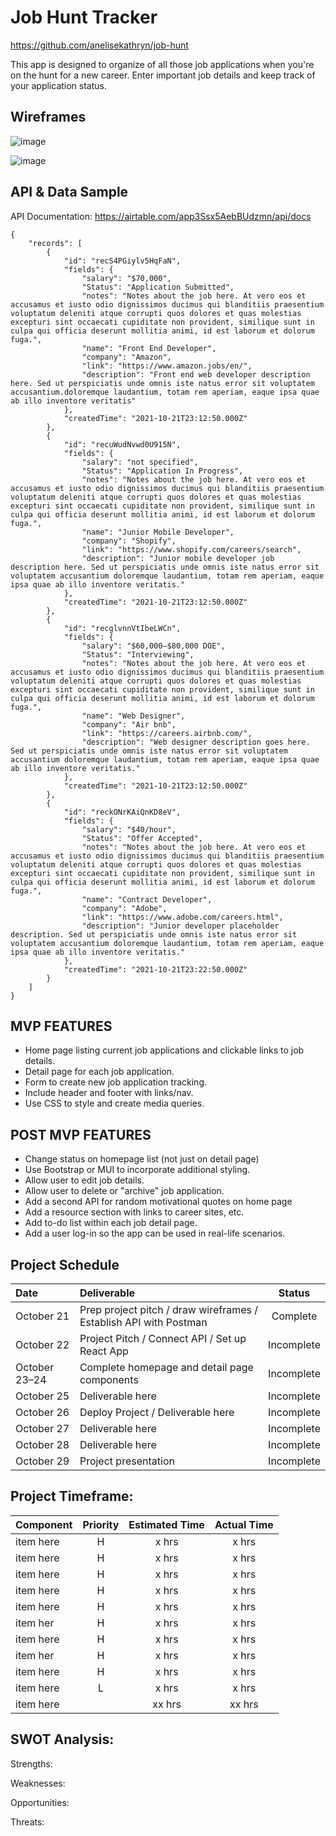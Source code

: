 # Job Hunt Tracker

https://github.com/anelisekathryn/job-hunt

This app is designed to organize of all those job applications when you're on the hunt for a new career. Enter important job details and keep track of your application status.

## Wireframes

![image](https://user-images.githubusercontent.com/90531123/138368114-792f12c0-504d-4de8-9ea2-903388a2deaf.png)

![image](https://user-images.githubusercontent.com/90531123/138368173-4cf974f1-4838-4e5d-8ba0-ef9d68e35f36.png)


## API & Data Sample

API Documentation: https://airtable.com/app3Ssx5AebBUdzmn/api/docs

```
{
    "records": [
        {
            "id": "recS4PGiylv5HqFaN",
            "fields": {
                "salary": "$70,000",
                "Status": "Application Submitted",
                "notes": "Notes about the job here. At vero eos et accusamus et iusto odio dignissimos ducimus qui blanditiis praesentium voluptatum deleniti atque corrupti quos dolores et quas molestias excepturi sint occaecati cupiditate non provident, similique sunt in culpa qui officia deserunt mollitia animi, id est laborum et dolorum fuga.",
                "name": "Front End Developer",
                "company": "Amazon",
                "link": "https://www.amazon.jobs/en/",
                "description": "Front end web developer description here. Sed ut perspiciatis unde omnis iste natus error sit voluptatem accusantium.doloremque laudantium, totam rem aperiam, eaque ipsa quae ab illo inventore veritatis"
            },
            "createdTime": "2021-10-21T23:12:50.000Z"
        },
        {
            "id": "recuWudNvwd0U915N",
            "fields": {
                "salary": "not specified",
                "Status": "Application In Progress",
                "notes": "Notes about the job here. At vero eos et accusamus et iusto odio dignissimos ducimus qui blanditiis praesentium voluptatum deleniti atque corrupti quos dolores et quas molestias excepturi sint occaecati cupiditate non provident, similique sunt in culpa qui officia deserunt mollitia animi, id est laborum et dolorum fuga.",
                "name": "Junior Mobile Developer",
                "company": "Shopify",
                "link": "https://www.shopify.com/careers/search",
                "description": "Junior mobile developer job description here. Sed ut perspiciatis unde omnis iste natus error sit voluptatem accusantium doloremque laudantium, totam rem aperiam, eaque ipsa quae ab illo inventore veritatis."
            },
            "createdTime": "2021-10-21T23:12:50.000Z"
        },
        {
            "id": "recglvnnVtIbeLWCn",
            "fields": {
                "salary": "$60,000–$80,000 DOE",
                "Status": "Interviewing",
                "notes": "Notes about the job here. At vero eos et accusamus et iusto odio dignissimos ducimus qui blanditiis praesentium voluptatum deleniti atque corrupti quos dolores et quas molestias excepturi sint occaecati cupiditate non provident, similique sunt in culpa qui officia deserunt mollitia animi, id est laborum et dolorum fuga.",
                "name": "Web Designer",
                "company": "Air bnb",
                "link": "https://careers.airbnb.com/",
                "description": "Web designer description goes here. Sed ut perspiciatis unde omnis iste natus error sit voluptatem accusantium doloremque laudantium, totam rem aperiam, eaque ipsa quae ab illo inventore veritatis."
            },
            "createdTime": "2021-10-21T23:12:50.000Z"
        },
        {
            "id": "reckONrKAiQnKD8eV",
            "fields": {
                "salary": "$40/hour",
                "Status": "Offer Accepted",
                "notes": "Notes about the job here. At vero eos et accusamus et iusto odio dignissimos ducimus qui blanditiis praesentium voluptatum deleniti atque corrupti quos dolores et quas molestias excepturi sint occaecati cupiditate non provident, similique sunt in culpa qui officia deserunt mollitia animi, id est laborum et dolorum fuga.",
                "name": "Contract Developer",
                "company": "Adobe",
                "link": "https://www.adobe.com/careers.html",
                "description": "Junior developer placeholder description. Sed ut perspiciatis unde omnis iste natus error sit voluptatem accusantium doloremque laudantium, totam rem aperiam, eaque ipsa quae ab illo inventore veritatis."
            },
            "createdTime": "2021-10-21T23:22:50.000Z"
        }
    ]
}
```

## MVP FEATURES
- Home page listing current job applications and clickable links to job details.
- Detail page for each job application.
- Form to create new job application tracking.
- Include header and footer with links/nav.
- Use CSS to style and create media queries.

## POST MVP FEATURES
- Change status on homepage list (not just on detail page)
- Use Bootstrap or MUI to incorporate additional styling.
- Allow user to edit job details.
- Allow user to delete or "archive" job application.
- Add a second API for random motivational quotes on home page
- Add a resource section with links to career sites, etc.
- Add to-do list within each job detail page.
- Add a user log-in so the app can be used in real-life scenarios.

## Project Schedule
| Date             | Deliverable      | Status      |
| :--------------- |:-----------------| :----------:|
| October 21       | Prep project pitch / draw wireframes / Establish API with Postman      | Complete      |
| October 22       | Project Pitch / Connect API / Set up React App    | Incomplete      |
| October 23–24    | Complete homepage and detail page components     | Incomplete      |
| October 25       | Deliverable here     | Incomplete      |
| October 26       | Deploy Project / Deliverable here     | Incomplete      |
| October 27       | Deliverable here     | Incomplete      |
| October 28       | Deliverable here     | Incomplete      |
| October 29       | Project presentation     | Incomplete      |

## Project Timeframe:
| Component                        | Priority  | Estimated Time  | Actual Time  |
| :------------------------------- |:---------:|:---------------:|:------------:|
| item here                        | H         | x hrs           | x hrs        |
| item here                        | H         | x hrs           | x hrs        |
| item here                        | H         | x hrs           | x hrs        |
| item here                        | H         | x hrs           | x hrs        |
| item here                        | H         | x hrs           | x hrs        |
| item her                         | H         | x hrs           | x hrs        |
| item here                        | H         | x hrs           | x hrs        |
| item her                         | H         | x hrs           | x hrs        |
| item here                        | H         | x hrs           | x hrs        |
| item here                        | L         | x hrs           | x hrs        |
| item here                        |           | xx hrs          | xx hrs       |

## SWOT Analysis:

Strengths:

Weaknesses:

Opportunities:

Threats:

